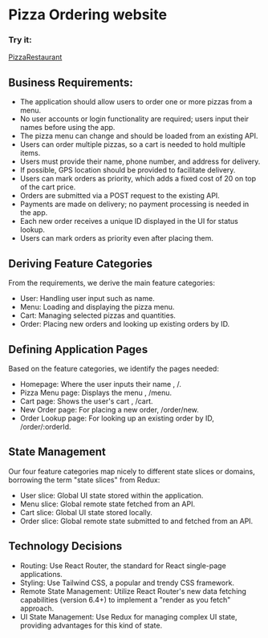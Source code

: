 # Pizza Ordering website
### Try it:
[PizzaRestaurant]()

## Business Requirements:
- The application should allow users to order one or more pizzas from a menu.
- No user accounts or login functionality are required; users input their names before using the app.
- The pizza menu can change and should be loaded from an existing API.
- Users can order multiple pizzas, so a cart is needed to hold multiple items.
- Users must provide their name, phone number, and address for delivery.
- If possible, GPS location should be provided to facilitate delivery.
- Users can mark orders as priority, which adds a fixed cost of 20 on top of the cart price.
- Orders are submitted via a POST request to the existing API.
- Payments are made on delivery; no payment processing is needed in the app.
- Each new order receives a unique ID displayed in the UI for status lookup.
- Users can mark orders as priority even after placing them.

## Deriving Feature Categories
From the requirements, we derive the main feature categories:
- User: Handling user input such as name.
- Menu: Loading and displaying the pizza menu.
- Cart: Managing selected pizzas and quantities.
- Order: Placing new orders and looking up existing orders by ID.

## Defining Application Pages
Based on the feature categories, we identify the pages needed:
- Homepage: Where the user inputs their name , /.
- Pizza Menu page: Displays the menu , /menu.
- Cart page: Shows the user's cart , /cart.
- New Order page: For placing a new order,  /order/new.
- Order Lookup page: For looking up an existing order by ID, /order/:orderId.

## State Management
Our four feature categories map nicely to different state slices or domains, borrowing the term "state slices" from Redux:
- User slice: Global UI state stored within the application.
- Menu slice: Global remote state fetched from an API.
- Cart slice: Global UI state stored locally.
- Order slice: Global remote state submitted to and fetched from an API.

## Technology Decisions
- Routing: Use React Router, the standard for React single-page applications.
- Styling: Use Tailwind CSS, a popular and trendy CSS framework.
- Remote State Management: Utilize React Router's new data fetching capabilities (version 6.4+) to implement a "render as you fetch" approach.
- UI State Management: Use Redux for managing complex UI state, providing advantages for this kind of state.
